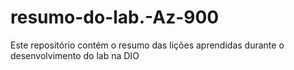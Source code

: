 # resumo-do-lab.-Az-900
Este repositório contém o resumo das lições aprendidas durante o desenvolvimento do lab na DIO
